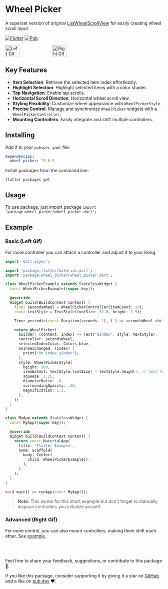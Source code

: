 # Wheel Picker

A superset version of original [ListWheelScrollView](https://api.flutter.dev/flutter/widgets/ListWheelScrollView-class.html) for easily creating wheel scroll input.

[![Flutter](https://img.shields.io/badge/Platform-Flutter-blue.svg)](https://flutter.dev/) [![Pub](https://img.shields.io/badge/pub-v0.0.5-orange.svg)](https://pub.dev/packages/wheel_picker)

<div style="display: flex; flex-direction: row;">
    <img src="https://raw.githubusercontent.com/stavgafny/wheel_picker/main/doc/counter.gif" alt="Left Gif" width="30%">
    <img src="https://raw.githubusercontent.com/stavgafny/wheel_picker/main/doc/time.gif" alt="Right Gif" width="30%">
</div>

## Key Features

- **Item Selection**: Retrieve the selected item index effortlessly.
- **Highlight Selection**: Highlight selected items with a color shader.
- **Tap Navigation**: Enable tap scrolls.
- **Horizontal Scroll Direction**: Horizontal wheel scroll view.
- **Styling Flexibility**: Customize wheel appearance with `WheelPickerStyle`.
- **Precise Control**: Manage and synchronize `WheelPicker` widgets with a `WheelPickerController`.
- **Mounting Controllers**: Easily integrate and shift multiple controllers.

## Installing

Add it to your `pubspec.yaml` file:

```yaml
dependencies:
  wheel_picker: ^0.0.5
```

Install packages from the command line:

```
flutter packages get
```

## Usage

To use package, just import package `import 'package:wheel_picker/wheel_picker.dart';`

## Example

### Basic (Left Gif)

For more controller you can attach a controller and adjust it to your liking:

```dart
import 'dart:async';

import 'package:flutter/material.dart';
import 'package:wheel_picker/wheel_picker.dart';

class WheelPickerExample extends StatelessWidget {
  const WheelPickerExample({super.key});

  @override
  Widget build(BuildContext context) {
    final secondsWheel = WheelPickerController(itemCount: 10);
    const textStyle = TextStyle(fontSize: 32.0, height: 1.5);

    Timer.periodic(const Duration(seconds: 1), (_) => secondsWheel.shiftDown());

    return WheelPicker(
      builder: (context, index) => Text("$index", style: textStyle),
      controller: secondsWheel,
      selectedIndexColor: Colors.blue,
      onIndexChanged: (index) {
        print("On index $index");
      },
      style: WheelPickerStyle(
        height: 300,
        itemExtent: textStyle.fontSize! * textStyle.height!, // Text height
        squeeze: 1.25,
        diameterRatio: .8,
        surroundingOpacity: .25,
        magnification: 1.2,
      ),
    );
  }
}

class MyApp extends StatelessWidget {
  const MyApp({super.key});

  @override
  Widget build(BuildContext context) {
    return const MaterialApp(
      title: 'Flutter Example',
      home: Scaffold(
        body: Center(
          child: WheelPickerExample(),
        ),
      ),
    );
  }
}

void main() => runApp(const MyApp());
```

> **Note:** This works for this short example but don't forget to manually dispose controllers you initialize youself.

### Advanced (Right Gif)

For more control, you can also mount controllers, making them shift each other. See [example](example/lib/main.dart).

<br />
<br />

Feel free to share your feedback, suggestions, or contribute to this package :handshake:.

If you like this package, consider supporting it by giving it a star on [GitHub](https://github.com/stavgafny/wheel_picker) and a like on [pub.dev](https://pub.dev/packages/wheel_picker) :heart:.

